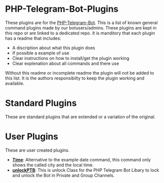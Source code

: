 # PHP-Telegram-Bot-Plugins
These plugins are for the [PHP-Telegram-Bot](https://github.com/php-telegram-bot).
This is a list of known general command plugins made by our botusers/admins. These plugins are kept in this repo or are linked to a dedicated repo. It is manditory that each plugin has a readme that includes:
* A discription about what this plugin does
* If possible a example of use
* Clear instructions on how to install/get the plugin working
* Clear explenation about all commands and there use

Without this readme or incomplete readme the plugin will not be added to this list.
It is the authors responsibilty to keep the plugin working and available.

# Standard Plugins

These are standard plugins that are extended or a variation of the original.

# User Plugins

These are user created plugins.

* [**Time**](https://github.com/bafplus/PHP-Telegram-Bot-Plugins/tree/master/CustomCommands/time):
  Alternative to the example date command, this command only shows the called city and the local time.
* [**unlockPTB**](https://github.com/Hitmare/unlockPTB):
  This is unlock Class for the PHP Telegram Bot Libary to lock and unlock the Bot in Private and Group Channels.

